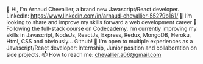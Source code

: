 👋 Hi, I’m Arnaud Chevallier, a brand new Javascript/React developer.
LinkedIn: https://www.linkedin.com/in/arnaud-chevallier-55279b161/
👀 I’m looking to share and improve my skills forward a web development career
🌱 Following the full-stack course on Codecademy, I’m currently improving my skills in Javascript, NodeJs, ReactJs, Express, Redux, MongoDB, Heroku, Html, CSS and obviously... Github!
💞️ I'm open to multiple experiences as a Javascript/React developer: Internship, Junior position and collaboration on side projects.
📫 How to reach me: chevallier.a06@gmail.com

<!---
Unvodka is a ✨ special ✨ repository because its `README.md` (this file) appears on your GitHub profile.
You can click the Preview link to take a look at your changes.
--->
